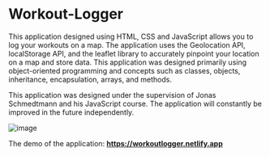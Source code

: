 # Workout-Logger

This application designed using HTML, CSS and JavaScript allows you to log your workouts on a map. The application uses the Geolocation API, localStorage API, and
the leaflet library to accurately pinpoint your location on a map and store data. This application was designed primarily using object-oriented 
programming and concepts such as classes, objects, inheritance,
encapsulation, arrays, and methods. 

This application was designed under the supervision of Jonas Schmedtmann and his JavaScript course. The application will constantly
be improved in the future independently. 

![image](https://user-images.githubusercontent.com/79553858/131171018-56636ada-9164-4cee-af83-614ddcdd0838.png)


The demo of the application: **https://workoutlogger.netlify.app**

